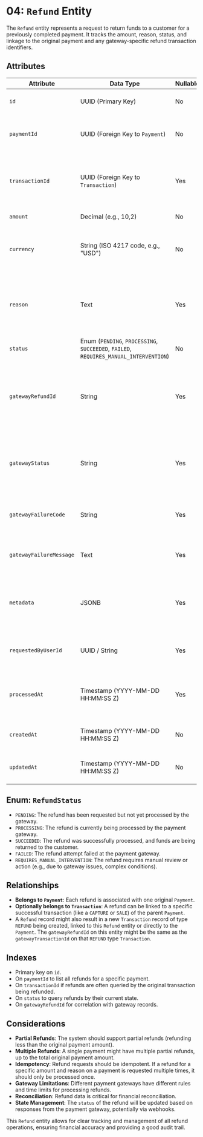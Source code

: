 # 04: `Refund` Entity

The `Refund` entity represents a request to return funds to a customer for a previously completed payment. It tracks the amount, reason, status, and linkage to the original payment and any gateway-specific refund transaction identifiers.

## Attributes

| Attribute             | Data Type                               | Nullable | Description                                                                                                |
| --------------------- | --------------------------------------- | -------- | ---------------------------------------------------------------------------------------------------------- |
| `id`                  | UUID (Primary Key)                      | No       | Unique identifier for the refund record.                                                                   |
| `paymentId`           | UUID (Foreign Key to `Payment`)         | No       | Identifier for the original `Payment` this refund is associated with. Indexed.                             |
| `transactionId`       | UUID (Foreign Key to `Transaction`)     | Yes      | Identifier for the specific `Transaction` (e.g., a `CAPTURE` or `SALE`) that is being refunded. Indexed.    |
| `amount`              | Decimal (e.g., 10,2)                    | No       | The amount to be refunded.                                                                                 |
| `currency`            | String (ISO 4217 code, e.g., "USD")   | No       | Currency code for the refund amount (must match the original payment currency).                            |
| `reason`              | Text                                    | Yes      | Reason for the refund (e.g., "Product returned", "Order canceled", "Customer dissatisfaction").             |
| `status`              | Enum (`PENDING`, `PROCESSING`, `SUCCEEDED`, `FAILED`, `REQUIRES_MANUAL_INTERVENTION`) | No | Current status of the refund. Indexed.                                                                |
| `gatewayRefundId`     | String                                  | Yes      | The identifier for this refund within the external payment gateway (e.g., Stripe Refund ID `re_xxx`). Indexed. |
| `gatewayStatus`       | String                                  | Yes      | The status of the refund as reported by the payment gateway (can be more granular than our internal `status`). |
| `gatewayFailureCode`  | String                                  | Yes      | If the refund failed at the gateway, the error code provided.                                              |
| `gatewayFailureMessage`| Text                                   | Yes      | If the refund failed at the gateway, the detailed error message.                                           |
| `metadata`            | JSONB                                   | Yes      | Additional metadata related to the refund (e.g., initiated by admin ID, notes).                            |
| `requestedByUserId`   | UUID / String                           | Yes      | ID of the user or system component that requested the refund.                                              |
| `processedAt`         | Timestamp (YYYY-MM-DD HH:MM:SS Z)       | Yes      | Timestamp when the refund was successfully processed by the gateway.                                       |
| `createdAt`           | Timestamp (YYYY-MM-DD HH:MM:SS Z)       | No       | Timestamp when the refund record was created.                                                              |
| `updatedAt`           | Timestamp (YYYY-MM-DD HH:MM:SS Z)       | No       | Timestamp when the refund record was last updated.                                                         |

## Enum: `RefundStatus`

*   `PENDING`: The refund has been requested but not yet processed by the gateway.
*   `PROCESSING`: The refund is currently being processed by the payment gateway.
*   `SUCCEEDED`: The refund was successfully processed, and funds are being returned to the customer.
*   `FAILED`: The refund attempt failed at the payment gateway.
*   `REQUIRES_MANUAL_INTERVENTION`: The refund requires manual review or action (e.g., due to gateway issues, complex conditions).

## Relationships

*   **Belongs to `Payment`**: Each refund is associated with one original `Payment`.
*   **Optionally belongs to `Transaction`**: A refund can be linked to a specific successful transaction (like a `CAPTURE` or `SALE`) of the parent `Payment`.
*   A `Refund` record might also result in a new `Transaction` record of type `REFUND` being created, linked to this `Refund` entity or directly to the `Payment`. The `gatewayRefundId` on this entity might be the same as the `gatewayTransactionId` on that `REFUND` type `Transaction`.

## Indexes

*   Primary key on `id`.
*   On `paymentId` to list all refunds for a specific payment.
*   On `transactionId` if refunds are often queried by the original transaction being refunded.
*   On `status` to query refunds by their current state.
*   On `gatewayRefundId` for correlation with gateway records.

## Considerations

*   **Partial Refunds**: The system should support partial refunds (refunding less than the original payment amount).
*   **Multiple Refunds**: A single payment might have multiple partial refunds, up to the total original payment amount.
*   **Idempotency**: Refund requests should be idempotent. If a refund for a specific amount and reason on a payment is requested multiple times, it should only be processed once.
*   **Gateway Limitations**: Different payment gateways have different rules and time limits for processing refunds.
*   **Reconciliation**: Refund data is critical for financial reconciliation.
*   **State Management**: The `status` of the refund will be updated based on responses from the payment gateway, potentially via webhooks.

This `Refund` entity allows for clear tracking and management of all refund operations, ensuring financial accuracy and providing a good audit trail.
